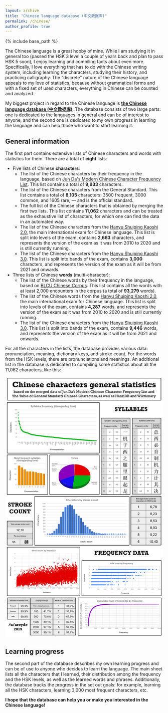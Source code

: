```yaml
---
layout: archive
title: "Chinese language database (中文数据库)"
permalink: /chinese/
author_profile: true
---
```


{% include base_path %}

The Chinese language is a great hobby of mine. While I am studying it in general too (passed the HSK 3 level a couple of years back and plan to pass HSK 5 soon),
I enjoy learning and compiling facts about even more. Specifically, I love everything that has to do with the Chinese
writing system, including learning the characters, studying their history, and practicing calligraphy. The "discrete" nature
of the Chinese language appeals to my love of statistics, because without grammatical forms and with a fixed set
of used characters, everything in Chinese can be counted and analyzed.

My biggest project in regard to the Chinese language is <b><a href="https://docs.google.com/spreadsheets/d/1SxoqHYYJOBF0TBHHkFJfwIR6RuQzfbr5c4wXn8cR54M/edit#gid=793622246">the Chinese language database (中文数据库)</a></b>.
The database consists of two large parts: one is dedicated to the languages in general and can be of interest to anyone,
and the second one is dedicated to my own progress in learning the language and can help those who want to
start learning it.

<h2>General information</h2>

The first part contains extensive lists of Chinese characters and words with statistics for them. There are a total of <b>eight</b> lists:

* Five lists of Chinese <b>characters</b>:
    - The list of the Chinese characters by their frequency in the language, based on 
      <a href="https://lingua.mtsu.edu/chinese-computing/statistics/">Jun Da's Modern Chinese Character Frequency List</a>.
      This list contains a total of <b>9,933</b> characters.
    - The list of the Chinese characters from the <a herf="https://en.wikipedia.org/wiki/Table_of_General_Standard_Chinese_Characters">General Standard</a>.
      This list contains a total of <b>8,105</b> characters: 3500 frequent, 3000 common, and 1605 rare, — and is the official standard.
    - The full list of the Chinese characters that is obtained by merging the first two lists. This list contains <b>11,062</b> characters
      and can be treated as the exhaustive list of characters, for which one can find the data in an automated way.
    - The list of the Chinese characters from the <a href="https://en.wikipedia.org/wiki/Hanyu_Shuiping_Kaoshi">Hanyu Shuiping Kaoshi 2.0</a>,
      the main international exam for Chinese language. This list is split into levels of the exam, contains <b>2,663</b> characters, and
      represents the version of the exam as it was from 2010 to 2020 and is still currently running.
    - The list of the Chinese characters from the <a href="https://en.wikipedia.org/wiki/Hanyu_Shuiping_Kaoshi">Hanyu Shuiping Kaoshi 3.0</a>. 
      This list is split into bands of the exam, contains <b>3,000</b> characters, and represents the version of the exam as it will be from 2021 and onwards.
* Three lists of Chinese <b>words</b> (multi-character):
    - The list of the Chinese words by their frequency in the language, based on
      <a href="hhttps://challenges.hackingchinese.com/resources/stories/451-blcu-balanced-corpus-frequency-lists">BLCU Chinese Corpus</a>.
      This list contains all the words with at least 2,000 encounters in the corpus (a total of <b>93,279</b> words).
    - The list of the Chinese words from the <a href="https://en.wikipedia.org/wiki/Hanyu_Shuiping_Kaoshi">Hanyu Shuiping Kaoshi 2.0</a>,
      the main international exam for Chinese language. This list is split into levels of the exam, contains <b>4,287</b> words, and
      represents the version of the exam as it was from 2010 to 2020 and is still currently running.
    - The list of the Chinese characters from the <a href="https://en.wikipedia.org/wiki/Hanyu_Shuiping_Kaoshi">Hanyu Shuiping Kaoshi 3.0</a>.
      This list is split into bands of the exam, contains <b>9,446</b> words, and represents the version of the exam as it will be from 2021 and onwards.
  
For all the characters in the lists, the database provides various data: pronunciation, meaning, dictionary keys, and stroke count. 
For the words from the HSK levels, there are pronunciations and meanings.
An additional list in the database is dedicated to compiling some statistics about all the 11,062 characters, like this:

<img src="/images/database.jpg">

<h2>Learning progress</h2>

The second part of the database describes my own learning progress and can be of use to anyone who decides to learn the language.
The main sheet lists all the characters that I learned, their distribution among the frequency and the HSK levels, as well
as the learned words and phrases. Additionally, the database tracks the progress in the set out goals: for example, learning
all the HSK characters, learning 3,000 most frequent characters, etc.

<b>I hope that the database can help you or make you interested in the Chinese language!</b>